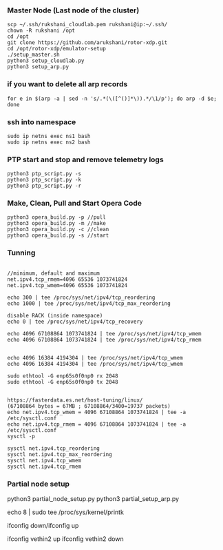 ### Master Node (Last node of the cluster)

```
scp ~/.ssh/rukshani_cloudlab.pem rukshani@ip:~/.ssh/
chown -R rukshani /opt
cd /opt
git clone https://github.com/arukshani/rotor-xdp.git
cd /opt/rotor-xdp/emulator-setup
./setup_master.sh
python3 setup_cloudlab.py
python3 setup_arp.py
```

### if you want to delete all arp records
```
for e in $(arp -a | sed -n 's/.*(\([^()]*\)).*/\1/p'); do arp -d $e; done
```

### ssh into namespace
```
sudo ip netns exec ns1 bash
sudo ip netns exec ns2 bash
```

### PTP start and stop and remove telemetry logs
```
python3 ptp_script.py -s 
python3 ptp_script.py -k 
python3 ptp_script.py -r
```

### Make, Clean, Pull and Start Opera Code
```
python3 opera_build.py -p //pull
python3 opera_build.py -m //make
python3 opera_build.py -c //clean
python3 opera_build.py -s //start
```

### Tunning
```

//minimum, default and maximum
net.ipv4.tcp_rmem=4096 65536 1073741824 
net.ipv4.tcp_wmem=4096 65536 1073741824

echo 300 | tee /proc/sys/net/ipv4/tcp_reordering
echo 1000 | tee /proc/sys/net/ipv4/tcp_max_reordering

disable RACK (inside namespace)
echo 0 | tee /proc/sys/net/ipv4/tcp_recovery

echo 4096 67108864 1073741824 | tee /proc/sys/net/ipv4/tcp_wmem
echo 4096 67108864 1073741824 | tee /proc/sys/net/ipv4/tcp_rmem


echo 4096 16384 4194304 | tee /proc/sys/net/ipv4/tcp_wmem
echo 4096 16384 4194304 | tee /proc/sys/net/ipv4/tcp_wmem

sudo ethtool -G enp65s0f0np0 rx 2048
sudo ethtool -G enp65s0f0np0 tx 2048


https://fasterdata.es.net/host-tuning/linux/
(67108864 bytes = 67MB ; 67108864/3400=19737 packets)
echo net.ipv4.tcp_wmem = 4096 67108864 1073741824 | tee -a /etc/sysctl.conf
echo net.ipv4.tcp_rmem = 4096 67108864 1073741824 | tee -a /etc/sysctl.conf
sysctl -p

sysctl net.ipv4.tcp_reordering
sysctl net.ipv4.tcp_max_reordering
sysctl net.ipv4.tcp_wmem
sysctl net.ipv4.tcp_rmem
```

### Partial node setup
python3 partial_node_setup.py
python3 partial_setup_arp.py

echo 8 | sudo tee /proc/sys/kernel/printk

ifconfig down/ifconfig up

ifconfig vethin2 up
ifconfig vethin2 down
